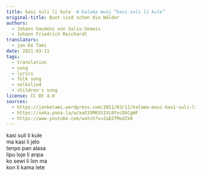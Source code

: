 ```yaml
---
title: kasi suli li kule  # kalama musi “kasi suli li kule”
original-title: Bunt sind schon die Wälder
authors:
  - Johann Gaudenz von Salis-Seewis
  - Johann Friedrich Reichardt
translators:
  - jan Ke Tami
date: 2021-03-11
tags:
  - translation
  - song
  - lyrics
  - folk song
  - volkslied
  - children's song
license: CC BY 4.0
sources:
  - https://janketami.wordpress.com/2021/03/11/kalama-musi-kasi-suli-li-kule/
  - https://seka.pona.la/w/aaE35M6SS1VL8YvcD6CgWF
  - https://www.youtube.com/watch?v=Za82TModIk0
---
```


kasi suli li kule  \
ma kasi li jelo  \
tenpo pan alasa  \
lipu loje li anpa  \
ko sewi li lon ma  \
kon li kama lete
